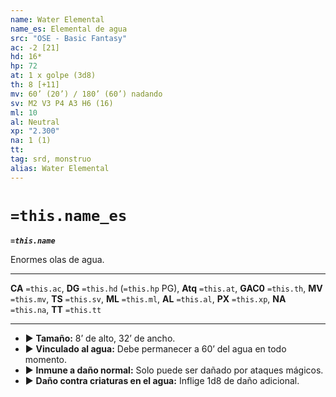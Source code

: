 ```yaml
---
name: Water Elemental
name_es: Elemental de agua
src: "OSE - Basic Fantasy"
ac: -2 [21]
hd: 16*
hp: 72
at: 1 x golpe (3d8)
th: 8 [+11]
mv: 60’ (20’) / 180’ (60’) nadando
sv: M2 V3 P4 A3 H6 (16)
ml: 10
al: Neutral
xp: "2.300"
na: 1 (1) 
tt: 
tag: srd, monstruo
alias: Water Elemental
---
```

# `=this.name_es` 

**_`=this.name`_**

Enormes olas de agua.

---
**CA** `=this.ac`, **DG** `=this.hd` (`=this.hp` PG), **Atq** `=this.at`, **GAC0** `=this.th`, **MV** `=this.mv`, **TS** `=this.sv`, **ML** `=this.ml`, **AL** `=this.al`, **PX** `=this.xp`, **NA** `=this.na`, **TT** `=this.tt`

---

- ▶ **Tamaño:** 8’ de alto, 32’ de ancho.
- ▶ **Vinculado al agua:** Debe permanecer a 60’ del agua en todo momento.
- ▶ **Inmune a daño normal:** Solo puede ser dañado por ataques mágicos.
- ▶ **Daño contra criaturas en el agua:** Inflige 1d8 de daño adicional.
